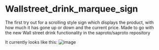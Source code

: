 # Wallstreet_drink_marquee_sign
 The first try out for a scrolling style sign which displays the product, with how much it has gone up or down and the current price. Made to go with the new Wall street drink functionality in the saproto/saproto repository
 
It currently looks like this:
![image](https://user-images.githubusercontent.com/72889753/216861623-b3487293-b61a-41eb-8a14-2ed6ec906d28.png)

